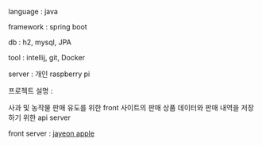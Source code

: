 language : java

framework : spring boot

db : h2, mysql, JPA

tool : intellij, git, Docker

server : 개인 raspberry pi

프로젝트 설명 :

사과 및 농작물 판매 유도를 위한 front 사이트의 판매 상품 데이터와 판매 내역을 저장하기 위한 api server

front server : [jayeon apple](http://jayeonapple.com)